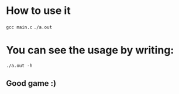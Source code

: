 # How to use it

`gcc main.c`
`./a.out`

# You can see the usage by writing:

`./a.out -h`

## Good game :)